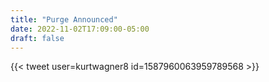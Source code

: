 ```yaml
---
title: "Purge Announced"
date: 2022-11-02T17:09:00-05:00
draft: false
---
```

{{< tweet user=kurtwagner8 id=1587960063959789568 >}}
<!--more-->